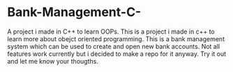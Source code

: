 # Bank-Management-C-
A project i made in C++ to learn OOPs.
This is a project i made in c++ to learn more about obejct oriented programming. This is a bank management system which can be used to create and open new bank accounts.
Not all features work currently but i decided to make a repo for it anyway. Try it out and let me know your thougths.
